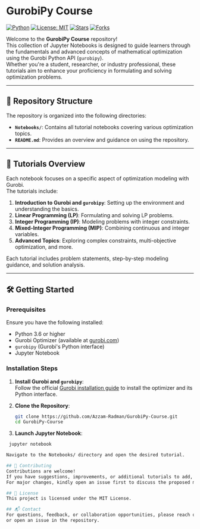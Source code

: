 # GurobiPy Course

[![Python](https://img.shields.io/badge/Python-3.6%2B-blue.svg)](https://www.python.org/)
[![License: MIT](https://img.shields.io/badge/License-MIT-yellow.svg)](LICENSE)
[![Stars](https://img.shields.io/github/stars/Azzam-Radman/GurobiPy-Course?style=social)](https://github.com/Azzam-Radman/GurobiPy-Course/stargazers)
[![Forks](https://img.shields.io/github/forks/Azzam-Radman/GurobiPy-Course?style=social)](https://github.com/Azzam-Radman/GurobiPy-Course/network/members)

Welcome to the **GurobiPy Course** repository!  
This collection of Jupyter Notebooks is designed to guide learners through the fundamentals and advanced concepts of mathematical optimization using the Gurobi Python API (`gurobipy`).  
Whether you're a student, researcher, or industry professional, these tutorials aim to enhance your proficiency in formulating and solving optimization problems.

---

## 📂 Repository Structure

The repository is organized into the following directories:

- **`Notebooks/`**: Contains all tutorial notebooks covering various optimization topics.
- **`README.md`**: Provides an overview and guidance on using the repository.

---

## 📘 Tutorials Overview

Each notebook focuses on a specific aspect of optimization modeling with Gurobi.  
The tutorials include:

1. **Introduction to Gurobi and `gurobipy`**: Setting up the environment and understanding the basics.
2. **Linear Programming (LP)**: Formulating and solving LP problems.
3. **Integer Programming (IP)**: Modeling problems with integer constraints.
4. **Mixed-Integer Programming (MIP)**: Combining continuous and integer variables.
5. **Advanced Topics**: Exploring complex constraints, multi-objective optimization, and more.

Each tutorial includes problem statements, step-by-step modeling guidance, and solution analysis.

---

## 🛠️ Getting Started

### Prerequisites

Ensure you have the following installed:

- Python 3.6 or higher
- Gurobi Optimizer (available at [gurobi.com](https://www.gurobi.com/downloads/))
- `gurobipy` (Gurobi's Python interface)
- Jupyter Notebook

### Installation Steps

1. **Install Gurobi and `gurobipy`**:  
   Follow the official [Gurobi installation guide](https://www.gurobi.com/documentation/) to install the optimizer and its Python interface.

2. **Clone the Repository**:

   ```bash
   git clone https://github.com/Azzam-Radman/GurobiPy-Course.git
   cd GurobiPy-Course

3. **Launch Jupyter Notebook**:
  
  ```bash
   jupyter notebook

Navigate to the Notebooks/ directory and open the desired tutorial.

## 🤝 Contributing
Contributions are welcome!
If you have suggestions, improvements, or additional tutorials to add, please fork the repository and submit a pull request.
For major changes, kindly open an issue first to discuss the proposed modifications.

## 📄 License
This project is licensed under the MIT License.

## 📬 Contact
For questions, feedback, or collaboration opportunities, please reach out via LinkedIn
or open an issue in the repository.
